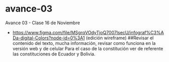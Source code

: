 # avance-03
Avance 03 - Clase 16 de Noviembre
- https://www.figma.com/file/MSgrqVOdyTjoQ7007lsecU/infograf%C3%ADa-digital-Colors?node-id=0%3A1 (edición wireframe)
##Revisar el contenido del texto, mucha información, revisar como funciona en la versión web y de celular
   Para el caso de la constitución  ver de referente las constituciones de Ecuador y  Bolivia.
